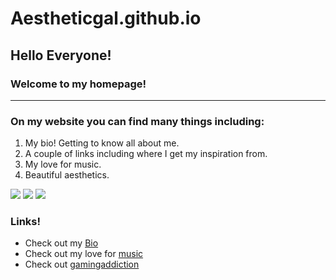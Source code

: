 # Aestheticgal.github.io
## Hello Everyone!
### Welcome to my homepage!
 ---
### On my website you can find many things including:
1. My bio! Getting to know all about me.
1. A couple of links including where I get my inspiration from.
1. My love for music.
1. Beautiful aesthetics.

![](https://pbs.twimg.com/media/C2TyfnMVEAEaINW.jpg)
![](https://i.pinimg.com/originals/da/25/1c/da251c3e8a2dd2086db0452419b24adc.jpg)
![](https://i.pinimg.com/originals/3d/82/0f/3d820fc87701b52bde72c9c2e2adcb8d.jpg)

### Links!
+ Check out my [Bio](Bio.md) 
+ Check out my love for [music](topic.md)
+ Check out [gamingaddiction](addiction.md)
